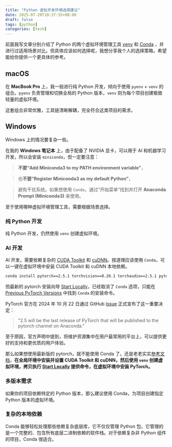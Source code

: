 ```yaml
---
title: "Python 虚拟开发环境选择建议"
date: 2025-07-20T10:37:55+08:00
draft: false
tags: [python]
categories: [tech]
---
```

前面我写文章分别介绍了 Python 的两个虚拟环境管理工具 [venv](https://mahaoliang.tech/p/python-%E8%99%9A%E6%8B%9F%E7%8E%AF%E5%A2%83%E7%AE%A1%E7%90%86venv-%E5%AE%9E%E7%94%A8%E6%8C%87%E5%8D%97/) 和 [Conda](https://mahaoliang.tech/p/%E4%B8%80%E6%96%87%E5%BD%BB%E5%BA%95%E6%90%9E%E6%87%82-python-%E7%8E%AF%E5%A2%83%E7%AE%A1%E7%90%86%E7%A5%9E%E5%99%A8-conda/) ，并进行过适用场景对比。但具体应该如何选择呢，我想分享我个人的选择策略，希望能给你提供一个更具体的参考。

## macOS

在 **MacBook Pro** 上，我一般进行纯 Python 开发，倾向于使用 `pyenv` + `venv` 的组合。`pyenv` 负责管理和切换全局的 Python 版本，`venv` 则为每个项目创建极致轻量的虚拟环境。

这套组合非常优雅，工具链清晰解耦，完全符合这类项目的需求。

## Windows

Windows 上的情况要复杂一些。

在我的 **Windows 笔记本** 上，由于配备了 NVIDIA 显卡，可以用于 AI 和机器学习开发，所以会安装 `miniconda`，但一定要注意：

> **不要“Add Miniconda3 to my PATH environment variable”**，

> 也**不要“Register Miniconda3 as my default Python”**，

> 避免干扰系统。如果想使用 `Conda`，通过“开始菜单”找到并打开 **Anaconda Prompt (Miniconda3)** 来使用。

至于使用哪种虚拟环境管理工具，需要根据场景选择。

### 纯 Python 开发

纯 Python 开发，仍然使用 `venv` 创建虚拟环境。

### AI 开发 

AI 开发，需要依赖复杂的 [CUDA Toolkit](https://developer.nvidia.com/cuda-downloads) 和 [cuDNN](https://developer.nvidia.com/rdp/cudnn-archive)。按道理应该使用 `Conda`，可以一键在虚拟环境中安装 CUDA Toolkit 和 cuDNN 本地依赖。

```bash
conda install pytorch==2.5.1 torchvision==0.20.1 torchaudio==2.5.1 pytorch-cuda=12.4 -c pytorch -c nvidia
```
但最新的 pytorch 安装向导 [Start Locally](https://pytorch.org/get-started/locally/)，已经取消了 `Conda` 选项，只能在 [Previous PyTorch Versions](https://pytorch.org/get-started/previous-versions/) 中找到 `Conda` 的安装命令。

PyTorch 官方在 2024 年 10 月 22 日通过 GitHub [Issue](https://github.com/pytorch/pytorch/issues/138506) 正式宣布了这一重要决定：

> "2.5 will be the last release of PyTorch that will be published to the pytorch channel on Anaconda."

至于原因，官方声明中提到，将维护资源集中在用户最常用的平台上，可以提供更好的支持和更优质的用户体验。

那么如果想使用最新版的 pytorch，就不能使用 Conda 了。还是老老实实[参考文档](https://www.gpu-mart.com/blog/install-cudnn-on-windows)，**在全局环境中安装并设置 CUDA Toolkit 和 cuDNN，然后使用 `venv` 创建虚拟环境，拷贝执行 [Start Locally](https://pytorch.org/get-started/locally/) 提供命令，在虚拟环境中安装 PyTorch。**

### 多版本需求

如果你的项目依赖特定的 Python 版本，那么建议使用 Conda，为项目创建指定 Python 版本的虚拟环境。

### 复杂的本地依赖

Conda 能够轻松处理那些依赖复杂底层库，它不仅仅管理 Python 包，它管理的是一个完整的、包含所有底层二进制依赖的软件栈。对于依赖复杂非 Python 组件的项目，Conda 很适合。

